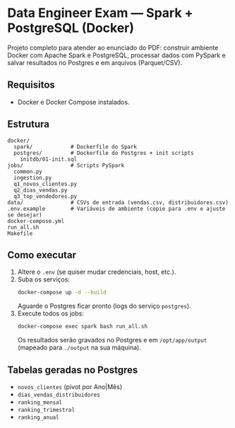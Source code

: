 # Data Engineer Exam — Spark + PostgreSQL (Docker)

Projeto completo para atender ao enunciado do PDF: construir ambiente Docker com Apache Spark e PostgreSQL, 
processar dados com PySpark e salvar resultados no Postgres e em arquivos (Parquet/CSV).

## Requisitos
- Docker e Docker Compose instalados.

## Estrutura
```
docker/
  spark/            # Dockerfile do Spark
  postgres/         # Dockerfile do Postgres + init scripts
    initdb/01-init.sql
jobs/               # Scripts PySpark
  common.py
  ingestion.py
  q1_novos_clientes.py
  q2_dias_vendas.py
  q3_top_vendedores.py
data/               # CSVs de entrada (vendas.csv, distribuidores.csv)
.env.example        # Variáveis de ambiente (copie para .env e ajuste se desejar)
docker-compose.yml
run_all.sh
Makefile
```

## Como executar
1. Altere o `.env` (se quiser mudar credenciais, host, etc.).
2. Suba os serviços:
   ```bash
   docker-compose up -d --build
   ```
   Aguarde o Postgres ficar pronto (logs do serviço `postgres`).
3. Execute todos os jobs:
   ```bash
   docker-compose exec spark bash run_all.sh
   ```
   Os resultados serão gravados no Postgres e em `/opt/app/output` (mapeado para `./output` na sua máquina).

## Tabelas geradas no Postgres
- `novos_clientes` (pivot por Ano|Mês)
- `dias_vendas_distribuidores`
- `ranking_mensal`
- `ranking_trimestral`
- `ranking_anual`
